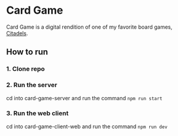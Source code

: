 # Card Game

Card Game is a digital rendition of one of my favorite board games, [Citadels](https://boardgamegeek.com/boardgame/478/citadels). 

## How to run

### 1. Clone repo

### 2. Run the server

cd into card-game-server and run the command `npm run start`

### 3. Run the web client

cd into card-game-client-web and run the command `npm run dev`
